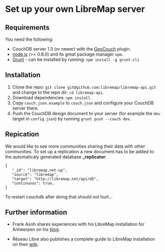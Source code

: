 # Set up your own LibreMap server

## Requirements
You need the following:
* CouchDB server 1.3 (or newer) with the [GeoCouch](https://github.com/couchbase/geocouch/) plugin.
* [node.js](http://nodejs.org/) (>= 0.8.0) and its great package manager `npm`.
* [Grunt](http://gruntjs.com/) - can be installed by running: ```npm install -g grunt-cli```

## Installation
1. Clone the repo: ```git clone git@github.com:libremap/libremap-api.git``` and change to the repo dir: ```cd libremap-api```.
2. Download dependencies: ```npm install```.
3. Copy `couch.json.example` to `couch.json` and configure your CouchDB server there.
4. Push the CouchDB design document to your server (for example the `dev` target in `config.json`) by running ```grunt push --couch dev```.

## Repication

We would like to see more communities sharing their data with other communities. To set up a replication a new document has to be added to the automaticaly generated database **_replicator**:

```
{
   "_id": "libremap.net-up",
   "source": "libremap",
   "target": "http://libremap.net/api/db",
   "continuous": true,
}
```

To restart couchdb after doing that should not hurt... 

## Further information

* Frank Asoh shares experiences with his LibreMap installation for Antwerpen on his [blog](http://internshipua.blogspot.be/).

* Réseau Libre also publishes a complete guide to LibreMap installation on their [wiki](http://wiki.reseaulibre.ca/documentation/libremap/installation/).
